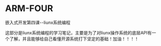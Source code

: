 # ARM-FOUR
嵌入式开发第四课--liunx系统编程

这部分是liunx系统编程的学习笔记，主要是为了对liunx操作系统的底层API有一个了解，并且能够给自己看懂开源系统打下坚定的基础！加油！！！！
